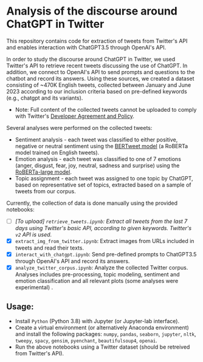 # Analysis of the discourse around ChatGPT in Twitter
This repository contains code for extraction of tweets from Twitter's API and enables interaction with ChatGPT3.5 through OpenAI's API.

In order to study the discourse around ChatGPT in Twitter, we used Twitter's API to retrieve recent tweets discussing the use of ChatGPT.
In addition, we connect to OpenAI's API to send prompts and questions to the chatbot and record its answers.
Using these sources, we created a dataset consisting of ~470K English tweets, collected between January and June 2023 according to our inclusion criteria based on pre-defined keywords (e.g., chatgpt and its variants).
* Note: Full content of the collected tweets cannot be uploaded to comply with Twitter's [Developer Agreement and Policy](https://developer.twitter.com/en/developer-terms/agreement-and-policy).

Several analyses were performed on the collected tweets:
- Sentiment analysis - each tweet was classified to either positive, negative or neutral sentiment using the [BERTweet model](https://huggingface.co/finiteautomata/bertweet-base-sentiment-analysis) (a RoBERTa model trained on English tweets).
- Emotion analysis - each tweet was classified to one of 7 emotions (anger, disgust, fear, joy, neutral, sadness and surprise) using the [RoBERTa-large model](https://huggingface.co/j-hartmann/emotion-english-distilroberta-base).
- Topic assignment - each tweet was assigned to one topic by ChatGPT, based on representative set of topics, extracted based on a sample of tweets from our corpus.

Currently, the collection of data is done manually using the provided notebooks:
- [ ] _[To upload] ```retrieve_tweets.ipynb```: Extract all tweets from the last 7 days using Twitter's basic API, according to given keywords. Twitter's ```v2``` API is used._
- [x] ```extract_img_from_twitter.ipynb```: Extract images from URLs included in tweets and read their texts.
- [x] ```interact_with_chatgpt.ipynb```: Send pre-defined prompts to ChatGPT3.5 through OpenAI's API and record its answers.
- [x] ```analyze_twitter_corpus.ipynb```: Analyze the collected Twitter corpus. Analyses includes pre-processing, topic modeling, sentiment and emotion classification and all relevant plots (some analyses were experimental) .

## Usage:
- Install ```Python```  (Python 3.8) with Jupyter (or Jupyter-lab interface).
- Create a virtual environment (or alternatively Anaconda environment) and install the following packages: ```numpy```, ```pandas```, ```seaborn```, ```jupyter```, ```nltk```, ```tweepy```, ```spacy```, ```gensim```, ```pyenchant```, ```beautifulsoup4```, ```openai```.
- Run the above notebooks using a Twitter dataset (should be retreived from Twitter's API).

